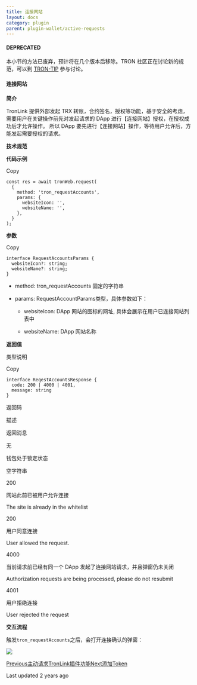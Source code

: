 ```yaml
---
title: 连接网站
layout: docs
category: plugin
parent: plugin-wallet/active-requests
---
```


#### **DEPRECATED**

本小节的方法已废弃，预计将在几个版本后移除。TRON 社区正在讨论新的规范，可以到 [TRON-TIP](https://github.com/tronprotocol/tips/issues/463) 参与讨论。

#### 连接网站

**简介**

TronLink 提供外部发起 TRX 转账，合约签名，授权等功能，基于安全的考虑， 需要用户在关键操作前先对发起请求的 DApp 进行【连接网站】授权，在授权成功后才允许操作。 所以 DApp 要先进行【连接网站】操作，等待用户允许后，方能发起需要授权的请求。

**技术规范**

**代码示例**

Copy

    const res = await tronWeb.request(
      {
        method: 'tron_requestAccounts',
        params: {
          websiteIcon: '',
          websiteName: '',
        },
      }
    );

**参数**

Copy

    interface RequestAccountsParams {
      websiteIcon?: string;
      websiteName?: string;
    }

  * method: tron_requestAccounts 固定的字符串

  * params: RequestAccountParams类型，具体参数如下：

    * websiteIcon: DApp 网站的图标的网址, 具体会展示在用户已连接网站列表中

    * websiteName: DApp 网站名称

**返回值**

类型说明

Copy

    interface ReqestAccountsResponse {
      code: 200 | 4000 | 4001,
      message: string
    }

返回码

描述

返回消息

无

钱包处于锁定状态

空字符串

200

网站此前已被用户允许连接

The site is already in the whitelist

200

用户同意连接

User allowed the request.

4000

当前请求前已经有同一个 DApp 发起了连接网站请求，并且弹窗仍未关闭

Authorization requests are being processed, please do not resubmit

4001

用户拒绝连接

User rejected the request

**交互流程**

触发`tron_requestAccounts`之后，会打开连接确认的弹窗：

![](https://docs-zh.tronlink.org/~gitbook/image?url=https%3A%2F%2F1166523713-files.gitbook.io%2F%7E%2Ffiles%2Fv0%2Fb%2Fgitbook-x-prod.appspot.com%2Fo%2Fspaces%252FCXoQmcUHNY97twQ2Y2PY%252Fuploads%252FjhP6f0i4r8nlcP3f8YJP%252FrequestAccounts.png%3Falt%3Dmedia%26token%3Dc03e5e28-c640-43fa-ab15-0e343181d3c0&width=300&dpr=4&quality=100&sign=2ae53deb&sv=2)

[Previous主动请求TronLink插件功能](https://docs-zh.tronlink.org/cha-jian-qian-bao/zhu-dong-qing-qiu-tronlink-cha-jian-gong-neng)[Next添加Token](https://docs-zh.tronlink.org/cha-jian-qian-bao/zhu-dong-qing-qiu-tronlink-cha-jian-gong-neng/tian-jia-token)

Last updated 2 years ago